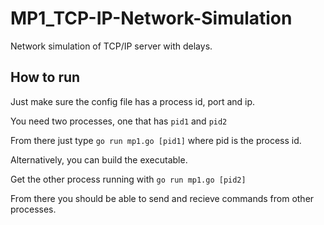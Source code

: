 # MP1_TCP-IP-Network-Simulation
 Network simulation of TCP/IP server with delays.
 
 ## How to run
 
 Just make sure the config file has a process id, port and ip.
 
 You need two processes, one that has `pid1` and `pid2`
 
 From there just type `go run mp1.go [pid1]` where pid is the process id.
 
 Alternatively, you can build the executable.
 
 Get the other process running with `go run mp1.go [pid2]`
 
 From there you should be able to send and recieve commands from other processes.
